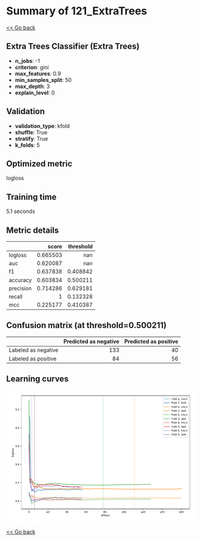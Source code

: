 # Summary of 121_ExtraTrees

[<< Go back](../README.md)


## Extra Trees Classifier (Extra Trees)
- **n_jobs**: -1
- **criterion**: gini
- **max_features**: 0.9
- **min_samples_split**: 50
- **max_depth**: 3
- **explain_level**: 0

## Validation
 - **validation_type**: kfold
 - **shuffle**: True
 - **stratify**: True
 - **k_folds**: 5

## Optimized metric
logloss

## Training time

5.1 seconds

## Metric details
|           |    score |   threshold |
|:----------|---------:|------------:|
| logloss   | 0.665503 |  nan        |
| auc       | 0.620087 |  nan        |
| f1        | 0.637838 |    0.408842 |
| accuracy  | 0.603834 |    0.500211 |
| precision | 0.714286 |    0.629181 |
| recall    | 1        |    0.132328 |
| mcc       | 0.225177 |    0.410387 |


## Confusion matrix (at threshold=0.500211)
|                     |   Predicted as negative |   Predicted as positive |
|:--------------------|------------------------:|------------------------:|
| Labeled as negative |                     133 |                      40 |
| Labeled as positive |                      84 |                      56 |

## Learning curves
![Learning curves](learning_curves.png)

[<< Go back](../README.md)
